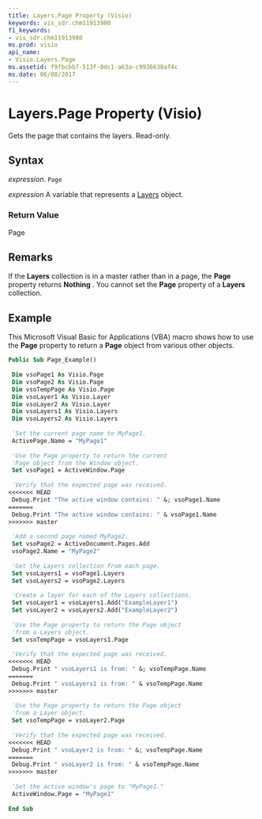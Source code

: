```yaml
---
title: Layers.Page Property (Visio)
keywords: vis_sdr.chm11913980
f1_keywords:
- vis_sdr.chm11913980
ms.prod: visio
api_name:
- Visio.Layers.Page
ms.assetid: f9fbcbb7-513f-0dc1-a63a-c9936638af4c
ms.date: 06/08/2017
---
```



# Layers.Page Property (Visio)

Gets the page that contains the layers. Read-only.


## Syntax

 _expression_. `Page`

 _expression_ A variable that represents a [Layers](./Visio.Layers.md) object.


### Return Value

Page


## Remarks

If the **Layers** collection is in a master rather than in a page, the **Page** property returns **Nothing** . You cannot set the **Page** property of a **Layers** collection.


## Example

This Microsoft Visual Basic for Applications (VBA) macro shows how to use the  **Page** property to return a **Page** object from various other objects.


```vb
Public Sub Page_Example() 
 
 Dim vsoPage1 As Visio.Page 
 Dim vsoPage2 As Visio.Page 
 Dim vsoTempPage As Visio.Page 
 Dim vsoLayer1 As Visio.Layer 
 Dim vsoLayer2 As Visio.Layer 
 Dim vsoLayers1 As Visio.Layers 
 Dim vsoLayers2 As Visio.Layers 
 
 'Set the current page name to MyPage1. 
 ActivePage.Name = "MyPage1" 
 
 'Use the Page property to return the current 
 'Page object from the Window object. 
 Set vsoPage1 = ActiveWindow.Page 
 
 'Verify that the expected page was received. 
<<<<<<< HEAD
 Debug.Print "The active window contains: " &; vsoPage1.Name 
=======
 Debug.Print "The active window contains: " & vsoPage1.Name 
>>>>>>> master
 
 'Add a second page named MyPage2. 
 Set vsoPage2 = ActiveDocument.Pages.Add 
 vsoPage2.Name = "MyPage2" 
 
 'Get the Layers collection from each page. 
 Set vsoLayers1 = vsoPage1.Layers 
 Set vsoLayers2 = vsoPage2.Layers 
 
 'Create a layer for each of the Layers collections. 
 Set vsoLayer1 = vsoLayers1.Add("ExampleLayer1") 
 Set vsoLayer2 = vsoLayers2.Add("ExampleLayer2") 
 
 'Use the Page property to return the Page object 
 'from a Layers object. 
 Set vsoTempPage = vsoLayers1.Page 
 
 'Verify that the expected page was received. 
<<<<<<< HEAD
 Debug.Print " vsoLayers1 is from: " &; vsoTempPage.Name 
=======
 Debug.Print " vsoLayers1 is from: " & vsoTempPage.Name 
>>>>>>> master
 
 'Use the Page property to return the Page object 
 'from a Layer object. 
 Set vsoTempPage = vsoLayer2.Page 
 
 'Verify that the expected page was received. 
<<<<<<< HEAD
 Debug.Print " vsoLayer2 is from: " &; vsoTempPage.Name 
=======
 Debug.Print " vsoLayer2 is from: " & vsoTempPage.Name 
>>>>>>> master
 
 'Set the active window's page to "MyPage1." 
 ActiveWindow.Page = "MyPage1" 
 
End Sub
```



